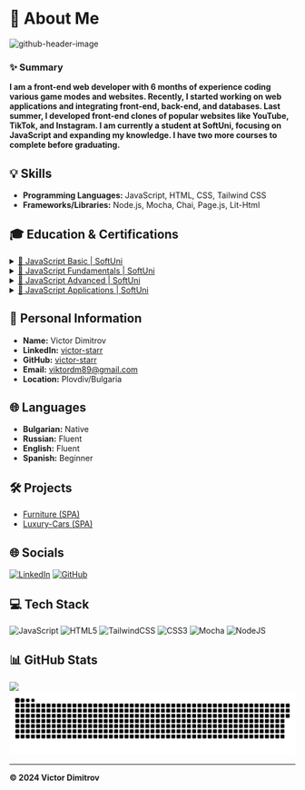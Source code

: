 # 💫 About Me
![github-header-image](https://github.com/user-attachments/assets/4715bbc7-58fe-4359-8c70-168f4c4c96d1)

### ✨ Summary
**I am a front-end web developer with 6 months of experience coding various game modes and websites. Recently, I started working on web applications and integrating front-end, back-end, and databases. Last summer, I developed front-end clones of popular websites like YouTube, TikTok, and Instagram. I am currently a student at SoftUni, focusing on JavaScript and expanding my knowledge. I have two more courses to complete before graduating.**

## 💡 Skills
- **Programming Languages:** JavaScript, HTML, CSS, Tailwind CSS
- **Frameworks/Libraries:** Node.js, Mocha, Chai, Page.js, Lit-Html

## 🎓 Education & Certifications

<details>
  <summary><a href='./Basics with JavaScript - September 2023.pdf'>📂 JavaScript Basic | SoftUni</a></summary>
  <ul>
    <li><strong>Dates Attended:</strong> Sep 2023 – Oct 2023</li>
    <li><strong>Date Issued:</strong> Oct 2023</li>
    <li><strong>Location:</strong> Online</li>
    <li><strong>Details:</strong> 100/100</li>
  </ul>
</details>

<details>
  <summary><a href='./Fundamentals with JavaScript - January 2024.pdf'>📂 JavaScript Fundamentals | SoftUni</a></summary>
  <ul>
    <li><strong>Dates Attended:</strong> Jan 2024 – Mar 2024</li>
    <li><strong>Date Issued:</strong> Mar 2024</li>
    <li><strong>Location:</strong> Online</li>
    <li><strong>Details:</strong> 100/100</li>
  </ul>
</details>

<details>
  <summary><a href='./Advanced with JavaScript - May 2024.pdf'>📂 JavaScript Advanced | SoftUni</a></summary>
  <ul>
    <li><strong>Dates Attended:</strong> May 2024 – Jun 2024</li>
    <li><strong>Date Issued:</strong> Jun 2024</li>
    <li><strong>Location:</strong> Online</li>
    <li><strong>Details:</strong> 100/100</li>
  </ul>
</details>

<details>
  <summary><a href='#'>📂 JavaScript Applications | SoftUni</a></summary>
  <ul>
    <li><strong>Dates Attended:</strong> Jun 2024 – Aug 2024</li>
    <li><strong>Date Issued:</strong> Aug 2024</li>
    <li><strong>Location:</strong> Online</li>
    <li><strong>Details:</strong> 100/100</li>
  </ul>
</details>

## 📝 Personal Information
- **Name:** Victor Dimitrov
- **LinkedIn:** [victor-starr](https://linkedin.com/in/victor-starr)
- **GitHub:** [victor-starr](https://github.com/victor-starr)
- **Email:** viktordm89@gmail.com
- **Location:** Plovdiv/Bulgaria

## 🌐 Languages
- **Bulgarian:** Native
- **Russian:** Fluent
- **English:** Fluent
- **Spanish:** Beginner

## 🛠️ Projects

- [Furniture (SPA)](https://github.com/Victor-starr/Furniture)
- [Luxury-Cars (SPA)](https://github.com/Victor-starr/Our-Luxury-Cars)

## 🌐 Socials

[![LinkedIn](https://img.shields.io/badge/linkedin-%230077B5.svg?style=for-the-badge&logo=linkedin&logoColor=white)](https://www.linkedin.com/in/victor-starr/)
[![GitHub](https://img.shields.io/badge/github-%23121011.svg?style=for-the-badge&logo=github&logoColor=white)](https://github.com/victor-starr)

## 💻 Tech Stack

![JavaScript](https://img.shields.io/badge/javascript-%23323330.svg?style=for-the-badge&logo=javascript&logoColor=%23F7DF1E)
![HTML5](https://img.shields.io/badge/html5-%23E34F26.svg?style=for-the-badge&logo=html5&logoColor=white)
![TailwindCSS](https://img.shields.io/badge/tailwindcss-%2338B2AC.svg?style=for-the-badge&logo=tailwind-css&logoColor=white)
![CSS3](https://img.shields.io/badge/css3-%231572B6.svg?style=for-the-badge&logo=css3&logoColor=white)
![Mocha](https://img.shields.io/badge/-mocha-%238D6748?style=for-the-badge&logo=mocha&logoColor=white)
![NodeJS](https://img.shields.io/badge/node.js-6DA55F?style=for-the-badge&logo=node.js&logoColor=white)

## 📊 GitHub Stats

![](https://github-readme-stats.vercel.app/api/top-langs/?username=Victor-starr&theme=dark&hide_border=false&include_all_commits=false&count_private=false&layout=compact)
<a href='#'><img src='contributions.svg'></a>

---

**© 2024 Victor Dimitrov**
